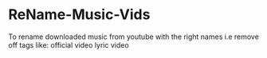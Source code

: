 # ReName-Music-Vids
To rename downloaded music from youtube with the right names
i.e remove off tags like: official video
                          lyric video
                            
